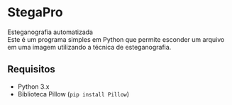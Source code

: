 # StegaPro
Esteganografia automatizada<br>Este é um programa simples em Python que permite esconder um arquivo em uma imagem utilizando a técnica de esteganografia.

## Requisitos

- Python 3.x
- Biblioteca Pillow (`pip install Pillow`)
